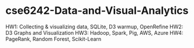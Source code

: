# cse6242-Data-and-Visual-Analytics

 HW1: Collecting & visualizing data, SQLite, D3 warmup, OpenRefine
 HW2: D3 Graphs and Visualization
 HW3: Hadoop, Spark, Pig, AWS, Azure
 HW4: PageRank, Random Forest, Scikit-Learn
